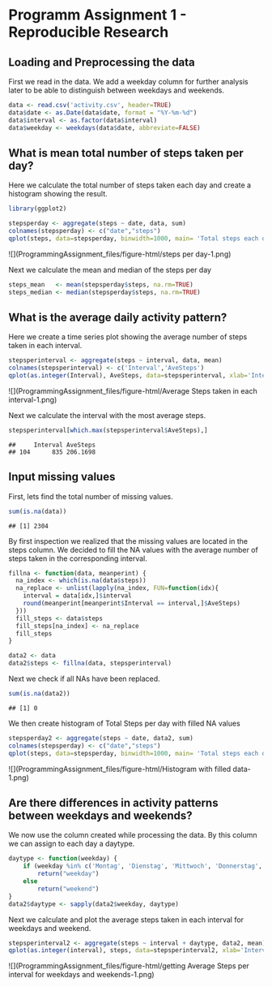 # Programm Assignment 1 - Reproducible Research



## Loading and Preprocessing the data

First we read in the data. We add a weekday column for further analysis later to be able to distinguish between weekdays and weekends.


```r
data <- read.csv('activity.csv', header=TRUE)
data$date <- as.Date(data$date, format = "%Y-%m-%d")
data$interval <- as.factor(data$interval)
data$weekday <- weekdays(data$date, abbreviate=FALSE)
```

## What is mean total number of steps taken per day?

Here we calculate the total number of steps taken each day and create a histogram showing the result.


```r
library(ggplot2)

stepsperday <- aggregate(steps ~ date, data, sum)
colnames(stepsperday) <- c("date","steps")
qplot(steps, data=stepsperday, binwidth=1000, main= 'Total steps each day')
```

![](ProgrammingAssignment_files/figure-html/steps per day-1.png)<!-- -->

Next we calculate the mean and median of the steps per day


```r
steps_mean   <- mean(stepsperday$steps, na.rm=TRUE)
steps_median <- median(stepsperday$steps, na.rm=TRUE)
```

## What is the average daily activity pattern?

Here we create a time series plot showing the average number of steps taken in each interval.


```r
stepsperinterval <- aggregate(steps ~ interval, data, mean)
colnames(stepsperinterval) <- c('Interval','AveSteps')
qplot(as.integer(Interval), AveSteps, data=stepsperinterval, xlab='Interval', ylab='Average Steps', main='Average Steps in dependence of the interval', geom='line')
```

![](ProgrammingAssignment_files/figure-html/Average Steps taken in each interval-1.png)<!-- -->

Next we calculate the interval with the most average steps.


```r
stepsperinterval[which.max(stepsperinterval$AveSteps),]
```

```
##     Interval AveSteps
## 104      835 206.1698
```

## Input missing values

First, lets find the total number of missing values.


```r
sum(is.na(data))
```

```
## [1] 2304
```

By first inspection we realized that the missing values are located in the steps column. We decided to fill the NA values with the average number of steps taken in the corresponding interval.


```r
fillna <- function(data, meanperint) {
  na_index <- which(is.na(data$steps))
  na_replace <- unlist(lapply(na_index, FUN=function(idx){
    interval = data[idx,]$interval
    round(meanperint[meanperint$Interval == interval,]$AveSteps)
  }))
  fill_steps <- data$steps
  fill_steps[na_index] <- na_replace
  fill_steps
}

data2 <- data
data2$steps <- fillna(data, stepsperinterval)
```

Next we check if all NAs have been replaced.


```r
sum(is.na(data2))
```

```
## [1] 0
```

We then create histogram of Total Steps per day with filled NA values


```r
stepsperday2 <- aggregate(steps ~ date, data2, sum)
colnames(stepsperday) <- c("date","steps")
qplot(steps, data=stepsperday, binwidth=1000, main= 'Total steps each day')
```

![](ProgrammingAssignment_files/figure-html/Histogram with filled data-1.png)<!-- -->

## Are there differences in activity patterns between weekdays and weekends?

We now use the column created while processing the data. By this column we can assign to each day a daytype.


```r
daytype <- function(weekday) {
    if (weekday %in% c('Montag', 'Dienstag', 'Mittwoch', 'Donnerstag', 'Freitag'))
        return("weekday")
    else 
        return("weekend")
}
data2$daytype <- sapply(data2$weekday, daytype)
```

Next we calculate and plot the average steps taken in each interval for weekdays and weekend.


```r
stepsperinterval2 <- aggregate(steps ~ interval + daytype, data2, mean)
qplot(as.integer(interval), steps, data=stepsperinterval2, xlab='Interval', ylab='Average Steps', facets=daytype ~ ., main='Average Steps in dependence of the interval', geom='line')
```

![](ProgrammingAssignment_files/figure-html/getting Average Steps per interval for weekdays and weekends-1.png)<!-- -->
